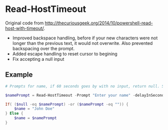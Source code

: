 # Read-HostTimeout

Original code from http://thecuriousgeek.org/2014/10/powershell-read-host-with-timeout/.

* Improved backspace handling, before if your new characters were not longer than the previous text, it would not overwrite. Also prevented backspacing over the prompt.
* Added escape handling to reset cursor to begining
* Fix accepting a null input

## Example
```powershell
# Prompts for name, if 60 seconds goes by with no input, return null. Set default name to John Doe.

$namePrompt = Read-HostTimeout -Prompt "Enter your name" -delayInSeconds 60

If( ($null -eq $namePrompt) -or ($namePrompt -eq "")) {
    $name = "John Doe"
} Else {
    $name = $namePrompt
}
```
